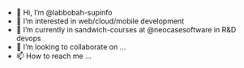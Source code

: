 - 👋 Hi, I’m @labbobah-supinfo
- 👀 I’m interested in web/cloud/mobile development
- 🌱 I’m currently in sandwich-courses at @neocasesoftware in R&D devops
- 💞️ I’m looking to collaborate on ...
- 📫 How to reach me ...

<!---
labbobah-supinfo/labbobah-supinfo is a ✨ special ✨ repository because its `README.md` (this file) appears on your GitHub profile.
You can click the Preview link to take a look at your changes.
--->
